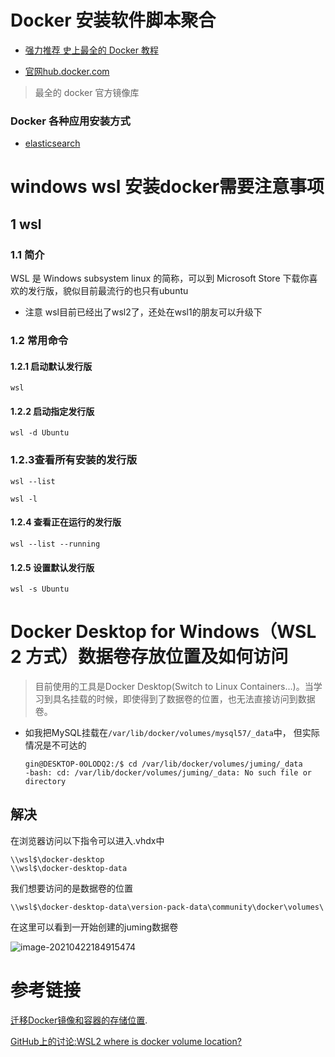 # Docker 安装软件脚本聚合

- [强力推荐 史上最全的 Docker 教程](https://blog.csdn.net/agonie201218/category_10180909.html)

- [官网hub.docker.com](https://hub.docker.com/)

> 最全的 docker 官方镜像库

### Docker 各种应用安装方式

- [elasticsearch](https://github.com/andanyoung/docker/tree/master/elasticsearch)


# windows wsl 安装docker需要注意事项
## 1 wsl

### 1.1 简介

WSL 是 Windows subsystem linux 的简称，可以到 Microsoft Store 下载你喜欢的发行版，貌似目前最流行的也只有ubuntu

- 注意 wsl目前已经出了wsl2了，还处在wsl1的朋友可以升级下

### 1.2 常用命令

#### 1.2.1 启动默认发行版

`wsl`

#### 1.2.2 启动指定发行版

`wsl -d Ubuntu`

### 1.2.3查看所有安装的发行版

`wsl --list`

`wsl -l`

#### 1.2.4 查看正在运行的发行版

`wsl --list --running`

#### 1.2.5 设置默认发行版

`wsl -s Ubuntu`

# Docker Desktop for Windows（WSL 2 方式）数据卷存放位置及如何访问

> 目前使用的工具是Docker Desktop(Switch to Linux Containers…)。当学习到具名挂载的时候，即使得到了数据卷的位置，也无法直接访问到数据卷。

- 如我把MySQL挂载在`/var/lib/docker/volumes/mysql57/_data`中， 但实际情况是不可达的

  ```
  gin@DESKTOP-0OLODQ2:/$ cd /var/lib/docker/volumes/juming/_data
  -bash: cd: /var/lib/docker/volumes/juming/_data: No such file or directory
  ```

## 解决

  在浏览器访问以下指令可以进入.vhdx中

  ```
  \\wsl$\docker-desktop
  \\wsl$\docker-desktop-data
  ```

  我们想要访问的是数据卷的位置

  ```
  \\wsl$\docker-desktop-data\version-pack-data\community\docker\volumes\
  ```

  在这里可以看到一开始创建的juming数据卷

  

![image-20210422184915474](https://i.loli.net/2021/04/22/3HJbOSlCY9wFQoh.png)

# 参考链接

[迁移Docker镜像和容器的存储位置](https://dev.to/kimcuonthenet/move-docker-desktop-data-distro-out-of-system-drive-4cg2).

[GitHub上的讨论:WSL2 where is docker volume location?](https://github.com/microsoft/WSL/discussions/4176)



